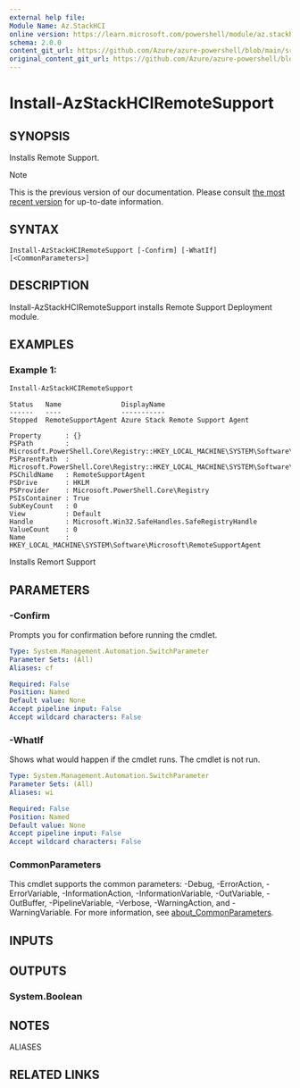 ```yaml
---
external help file: 
Module Name: Az.StackHCI
online version: https://learn.microsoft.com/powershell/module/az.stackhci/install-azstackhciremotesupport
schema: 2.0.0
content_git_url: https://github.com/Azure/azure-powershell/blob/main/src/StackHCI/help/Install-AzStackHCIRemoteSupport.md
original_content_git_url: https://github.com/Azure/azure-powershell/blob/main/src/StackHCI/help/Install-AzStackHCIRemoteSupport.md
---
```


# Install-AzStackHCIRemoteSupport

## SYNOPSIS
Installs Remote Support.

> [!NOTE]
>This is the previous version of our documentation. Please consult [the most recent version](/powershell/module/az.stackhci/install-azstackhciremotesupport) for up-to-date information.

## SYNTAX

```
Install-AzStackHCIRemoteSupport [-Confirm] [-WhatIf] [<CommonParameters>]
```

## DESCRIPTION
Install-AzStackHCIRemoteSupport installs Remote Support Deployment module.

## EXAMPLES

### Example 1: 
```powershell
Install-AzStackHCIRemoteSupport
```

```output
Status   Name               DisplayName
------   ----               -----------
Stopped  RemoteSupportAgent Azure Stack Remote Support Agent

Property      : {}
PSPath        : Microsoft.PowerShell.Core\Registry::HKEY_LOCAL_MACHINE\SYSTEM\Software\Microsoft\RemoteSupportAgent
PSParentPath  : Microsoft.PowerShell.Core\Registry::HKEY_LOCAL_MACHINE\SYSTEM\Software\Microsoft
PSChildName   : RemoteSupportAgent
PSDrive       : HKLM
PSProvider    : Microsoft.PowerShell.Core\Registry
PSIsContainer : True
SubKeyCount   : 0
View          : Default
Handle        : Microsoft.Win32.SafeHandles.SafeRegistryHandle
ValueCount    : 0
Name          : HKEY_LOCAL_MACHINE\SYSTEM\Software\Microsoft\RemoteSupportAgent
```

Installs Remort Support

## PARAMETERS

### -Confirm
Prompts you for confirmation before running the cmdlet.

```yaml
Type: System.Management.Automation.SwitchParameter
Parameter Sets: (All)
Aliases: cf

Required: False
Position: Named
Default value: None
Accept pipeline input: False
Accept wildcard characters: False
```

### -WhatIf
Shows what would happen if the cmdlet runs.
The cmdlet is not run.

```yaml
Type: System.Management.Automation.SwitchParameter
Parameter Sets: (All)
Aliases: wi

Required: False
Position: Named
Default value: None
Accept pipeline input: False
Accept wildcard characters: False
```

### CommonParameters
This cmdlet supports the common parameters: -Debug, -ErrorAction, -ErrorVariable, -InformationAction, -InformationVariable, -OutVariable, -OutBuffer, -PipelineVariable, -Verbose, -WarningAction, and -WarningVariable. For more information, see [about_CommonParameters](http://go.microsoft.com/fwlink/?LinkID=113216).

## INPUTS

## OUTPUTS

### System.Boolean

## NOTES

ALIASES

## RELATED LINKS

